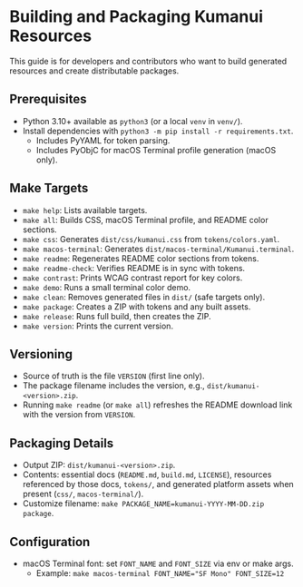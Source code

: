 # Building and Packaging Kumanui Resources

This guide is for developers and contributors who want to build generated resources and create distributable packages.

## Prerequisites

- Python 3.10+ available as `python3` (or a local `venv` in `venv/`).
- Install dependencies with `python3 -m pip install -r requirements.txt`.
  - Includes PyYAML for token parsing.
  - Includes PyObjC for macOS Terminal profile generation (macOS only).

## Make Targets

- `make help`: Lists available targets.
- `make all`: Builds CSS, macOS Terminal profile, and README color sections.
- `make css`: Generates `dist/css/kumanui.css` from `tokens/colors.yaml`.
- `make macos-terminal`: Generates `dist/macos-terminal/Kumanui.terminal`.
- `make readme`: Regenerates README color sections from tokens.
- `make readme-check`: Verifies README is in sync with tokens.
- `make contrast`: Prints WCAG contrast report for key colors.
- `make demo`: Runs a small terminal color demo.
- `make clean`: Removes generated files in `dist/` (safe targets only).
- `make package`: Creates a ZIP with tokens and any built assets.
- `make release`: Runs full build, then creates the ZIP.
- `make version`: Prints the current version.

## Versioning

- Source of truth is the file `VERSION` (first line only).
- The package filename includes the version, e.g., `dist/kumanui-<version>.zip`.
- Running `make readme` (or `make all`) refreshes the README download link with the version from `VERSION`.

## Packaging Details

- Output ZIP: `dist/kumanui-<version>.zip`.
- Contents: essential docs (`README.md`, `build.md`, `LICENSE`), resources referenced by those docs, `tokens/`, and generated platform assets when present (`css/`, `macos-terminal/`).
- Customize filename: `make PACKAGE_NAME=kumanui-YYYY-MM-DD.zip package`.

## Configuration

- macOS Terminal font: set `FONT_NAME` and `FONT_SIZE` via env or make args.
  - Example: `make macos-terminal FONT_NAME="SF Mono" FONT_SIZE=12`

